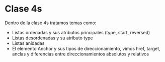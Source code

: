 # Clase 4s
Dentro de la clase 4s tratamos temas como:

- Listas ordenadas y sus atributos principales (type, start, reversed)
- Listas desordenadas y su atributo type
- Listas anidadas
- El elemento <a> Anchor y sus tipos de direccionamiento, vimos href, target, anclas y diferencias entre direccionamientos absolutos y relativos
  
